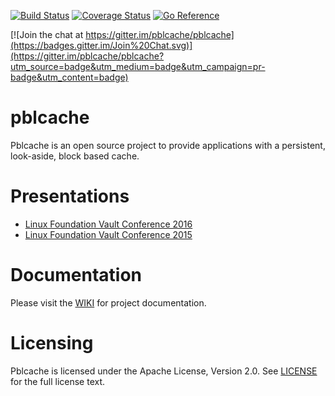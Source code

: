 [![Build Status](https://travis-ci.org/pblcache/pblcache.svg?branch=master)](https://travis-ci.org/pblcache/pblcache)
[![Coverage Status](https://coveralls.io/repos/pblcache/pblcache/badge.svg?branch=master)](https://coveralls.io/r/pblcache/pblcache?branch=master)
[![Go Reference](https://godoc.org/github.com/pblcache/pblcache?status.png)](https://godoc.org/github.com/pblcache/pblcache)

[![Join the chat at https://gitter.im/pblcache/pblcache](https://badges.gitter.im/Join%20Chat.svg)](https://gitter.im/pblcache/pblcache?utm_source=badge&utm_medium=badge&utm_campaign=pr-badge&utm_content=badge)

# pblcache

Pblcache is an open source project to provide applications with a persistent, look-aside, block based cache.

# Presentations
* [Linux Foundation Vault Conference 2016](https://docs.google.com/presentation/d/1FdISwDu9tzipLhEakkON2RwHKXaH2vSCfCN8SXwZc6Q/edit?usp=sharing)
* [Linux Foundation Vault Conference 2015](http://redhat.slides.com/lpabon/deck-4)

# Documentation
Please visit the [WIKI](https://github.com/pblcache/pblcache/wiki) for project documentation.

# Licensing
Pblcache is licensed under the Apache License, Version 2.0.  See [LICENSE](https://github.com/pblcache/pblcache/blob/master/LICENSE) for the full license text.
